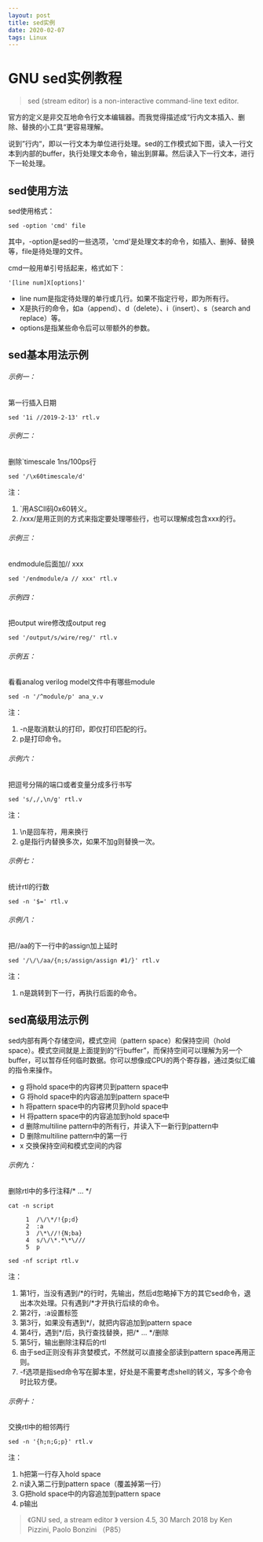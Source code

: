 ```yaml
---
layout: post
title: sed实例
date: 2020-02-07
tags: Linux
---  
```

# GNU sed实例教程

> sed (stream editor) is a non-interactive command-line text editor.

官方的定义是非交互地命令行文本编辑器。而我觉得描述成“行内文本插入、删除、替换的小工具“更容易理解。

说到”行内“，即以一行文本为单位进行处理。sed的工作模式如下图，读入一行文本到内部的buffer，执行处理文本命令，输出到屏幕。然后读入下一行文本，进行下一轮处理。

## sed使用方法

sed使用格式：
```
sed -option 'cmd' file
```

其中，-option是sed的一些选项，'cmd'是处理文本的命令，如插入、删掉、替换等，file是待处理的文件。

cmd一般用单引号括起来，格式如下：
```
'[line num]X[options]'
```

- line num是指定待处理的单行或几行。如果不指定行号，即为所有行。
- X是执行的命令，如a（append）、d（delete）、i（insert）、s（search and replace）等。
- options是指某些命令后可以带额外的参数。

## sed基本用法示例

###### 示例一：

第一行插入日期

```
sed '1i //2019-2-13' rtl.v
```

###### 示例二：

删除`timescale 1ns/100ps行

```
sed '/\x60timescale/d'
```

注：
1. `用ASCII码0x60转义。
2. /xxx/是用正则的方式来指定要处理哪些行，也可以理解成包含xxx的行。

###### 示例三：

endmodule后面加// xxx

```
sed '/endmodule/a // xxx' rtl.v
```

###### 示例四：

把output wire修改成output reg

```
sed '/output/s/wire/reg/' rtl.v
```

###### 示例五：

看看analog verilog model文件中有哪些module

```
sed -n '/^module/p' ana_v.v
```

注：
1. -n是取消默认的打印，即仅打印匹配的行。
2. p是打印命令。

###### 示例六：

把逗号分隔的端口或者变量分成多行书写

```
sed 's/,/,\n/g' rtl.v
```

注：
1. \n是回车符，用来换行
2. g是指行内替换多次，如果不加g则替换一次。

###### 示例七：

统计rtl的行数

```
sed -n '$=' rtl.v
```

###### 示例八：

把//aa的下一行中的assign加上延时

```
sed '/\/\/aa/{n;s/assign/assign #1/}' rtl.v
```

注：
1. n是跳转到下一行，再执行后面的命令。

## sed高级用法示例

sed内部有两个存储空间，模式空间（pattern space）和保持空间（hold space）。模式空间就是上面提到的“行buffer”，而保持空间可以理解为另一个buffer，可以暂存任何临时数据。你可以想像成CPU的两个寄存器，通过类似汇编的指令来操作。

- g 将hold space中的内容拷贝到pattern space中
- G 将hold space中的内容追加到pattern space中
- h 将pattern space中的内容拷贝到hold space中
- H 将pattern space中的内容追加到hold space中
- d 删除multiline pattern中的所有行，并读入下一新行到pattern中
- D 删除multiline pattern中的第一行
- x 交换保持空间和模式空间的内容

###### 示例九：

删除rtl中的多行注释/\* ... \*/

```
cat -n script

     1	/\/\*/!{p;d}
     2	:a
     3	/\*\//!{N;ba}
     4	s/\/\*.*\*\///
     5	p

sed -nf script rtl.v
```

注：
1. 第1行，当没有遇到/\*的行时，先输出，然后d忽略掉下方的其它sed命令，退出本次处理。只有遇到/\*才开执行后续的命令。
2. 第2行，:a设置标签
3. 第3行，如果没有遇到\*/，就把内容追加到pattern space
4. 第4行，遇到\*/后，执行查找替换，把/\* ... \*/删除
5. 第5行，输出删除注释后的rtl
6. 由于sed正则没有非贪婪模式，不然就可以直接全部读到pattern space再用正则。
7. -f选项是指sed命令写在脚本里，好处是不需要考虑shell的转义，写多个命令时比较方便。

###### 示例十：


交换rtl中的相邻两行

```
sed -n '{h;n;G;p}' rtl.v
```

注：
1. h把第一行存入hold space
2. n读入第二行到pattern space（覆盖掉第一行）
3. G把hold space中的内容追加到pattern space
4. p输出

> 《GNU sed, a stream editor 》  version 4.5, 30 March 2018  by Ken Pizzini, Paolo Bonzini  （P85）



[本文转载自]: http://exasic.com/


